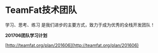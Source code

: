 # TeamFat技术团队

学习、思考、练习 是我们进步的主要方式，致力于成为优秀的全栈开发团队！

**201706团队学习计划** 

[http://teamfat.org/plan/201606](http://teamfat.org/plan/201606)
